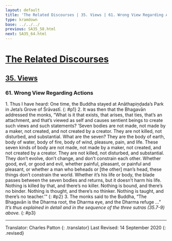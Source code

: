 ```yaml
---
layout: default
title: 'The Related Discourses | 35. Views | 61. Wrong View Regarding Actions'
type: kramdown
base: ../../../
previous: SA35_58.html
next: SA35_64.html
---
```


# [The Related Discourses](../index.html)
## [35. Views](index.html)
### 61. Wrong View Regarding Actions

1\. Thus I have heard: One time, the Buddha stayed at Anāthapiṇḍada’s Park in Jeta’s Grove of Śrāvastī.
{: #p1}
2\. It was then that the Bhagavān addressed the monks, “What is it that exists, that arises, that ties, that’s an attachment, and that’s viewed as self and causes sentient beings to create such views and such statements? ‘Seven bodies are not made, not made by a maker, not created, and not created by a creator. They are not killed, not disturbed, and substantial. What are the seven? They are the body of earth, body of water, body of fire, body of wind, pleasure, pain, and life. These seven kinds of body are not made, not made by a maker, not created, and not created by a creator. They are not killed, not disturbed, and substantial. They don’t evolve, don’t change, and don’t constrain each other. Whether good, evil, or good and evil, whether painful, pleasant, or painful and pleasant, or whether a man who beheads or [the other] man’s head, these things don’t constrain the world. Whether it’s his life or body, the blade passes between the seven bodies and returns, but it doesn’t harm his life. Nothing is killed by that, and there’s no killer. Nothing is bound, and there’s no binder. Nothing is thought, and there’s no thinker. Nothing is taught, and there’s no teacher.’”
{: #p2}
3\. The monks said to the Buddha, “The Bhagavān is the Dharma root, the Dharma eye, and the Dharma refuge …” *It’s thus explained in detail and in the sequence of the three sutras (35.7-9) above.*
{: #p3}

---

Translator: Charles Patton
{: .translator}
Last Revised: 14 September 2020
{: .revised}